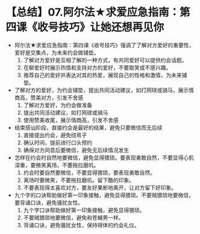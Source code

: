 # 【总结】07.阿尔法★求爱应急指南：第四课《收号技巧》让她还想再见你

-   阿尔法★求爱应急指南：第四课《收号技巧》强调了了解对方爱好的重要性，爱好是交集点，为未来约会做铺垫。
    1.  了解对方爱好是互相了解的一种方式，有共同爱好可以提供约会话题。
    2.  在聊爱好时展示热情和支持对方的爱好，不要取笑或不感兴趣。
    3.  推荐自己的爱好并表达对其的热爱，展现自己的性格和激情，为未来铺垫。
-   了解对方的爱好，为约会铺垫，提出共同活动建议，如打网球或骑马，展示情商高，赞美对方，引发不舍感
    1.  了解对方爱好，为约会做准备
    2.  提出共同活动建议，如打网球或骑马
    3.  使用赞美收尾，展示情商高，引发不舍感
-   结束搭讪阶段，直接约会是最好的结果，避免只要微信而无后续
    1.  直接提出约会，避免绕弯子
    2.  确认时间，提前进行口头预约
    3.  确保对方同意后要微信，避免无后续情况发生
-   怎样在约会时自然地要微信，避免显得猥琐。要表现勇敢自然，不要显得心机深重，要微笑离场，不要拖拉磨叽。
    1.  约会时要自然要微信，不要显得猥琐，要表现勇敢自然。
    2.  离场时要微笑，不要拖拉磨叽，留下酷的印象。
    3.  不要表现得太喜欢对方，要友好果断地离开，让对方留下好印象。
-   九个字的口诀帮助做好第一印象接触，避免显得猥琐。不要贼猥琐地要微信，要背诵口诀，避免骚扰女性。
    1.  九个字口诀帮助做好第一印象接触，避免显得猥琐。
    2.  不要贼猥琐地要微信，避免和苍蝇男一样。
    3.  背诵口诀，避免骚扰女性，保持得体的约会礼仪。